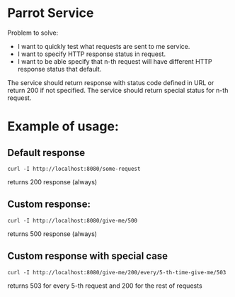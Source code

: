 # Parrot Service

Problem to solve:
* I want to quickly test what requests are sent to me service.
* I want to specify HTTP response status in request.
* I want to be able specify that n-th request will have different HTTP response status that default.

The service should return response with status code defined in URL or return 200 if not specified.
The service should return special status for n-th request.

# Example of usage:

## Default response
```
curl -I http://localhost:8080/some-request
```
returns 200 response (always)

## Custom response:
```
curl -I http://localhost:8080/give-me/500
```
returns 500 response (always)

## Custom response with special case

```
curl -I http://localhost:8080/give-me/200/every/5-th-time-give-me/503
```
returns 503 for every 5-th request and 200 for the rest of requests
